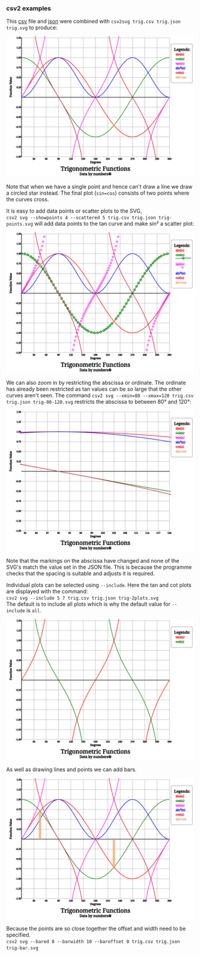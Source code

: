 ### csv2 examples

This [csv](../data/trig.csv) file and [json](trig.json) were combined with `csv2svg trig.csv trig.json trig.svg` to produce:

![trig function values](trig.svg)

Note that when we have a single point and hence can't draw a line we draw a circled star instead. The final plot (`sin=cos`)
consists of two points where the curves cross.

It is easy to add data points or scatter plots to the SVG,<br/>
`csv2 svg --showpoints 4 --scattered 5 trig.csv trig.json trig-points.svg` will add data points to the tan 
curve and make sin² a scatter plot:

![trig function values](trig-points.svg)

We can also zoom in by restricting the abscissa or ordinate. The ordinate has already been restricted as tan values can be so 
large that the other curves aren't seen. The command 
`csv2 svg --xmin=80 --xmax=120 trig.csv trig.json trig-80-120.svg` restricts the abscissa to between 80° and 120°:

![trig function values](trig-80-120.svg)

Note that the markings on the abscissa have changed and none of the SVG's match the value set in the JSON file.
This is because the programme checks that the spacing is suitable and adjusts it is required.

Individual plots can be selected using `--include`.
Here the tan and cot plots are displayed with the command:<br/>
`csv2 svg --include 5 7 trig.csv trig.json trig-2plots.svg`<br/>
The default is to include all plots which is why the default value for `--include` is `all`.

![trig function values](trig-2plots.svg)

As well as drawing lines and points we can add bars.

![trig function values](trig-bar.svg)

Because the points are so close together the offset and width need to be specified.<br/>
`csv2 svg --bared 8 --barwidth 10 --baroffset 0 trig.csv trig.json trig-bar.svg`
